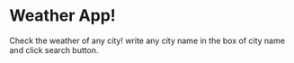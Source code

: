 # Weather App!


Check the weather of any city!
write any city name in the box of city name and click search button.